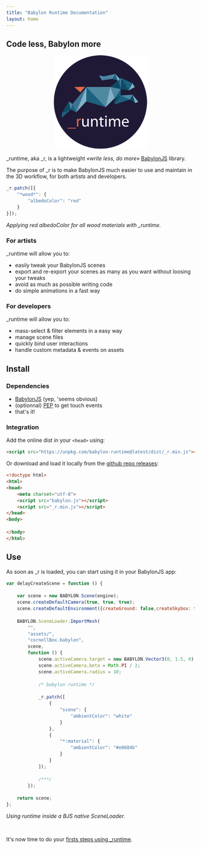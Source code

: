 ```yaml
---
title: "Babylon Runtime Documentation"
layout: home
---
```


## Code less, Babylon more

<p style="text-align:center; width:100%;"><img src="assets/logo.png" alt="babylon runtime logo" width="250" ></p>

\_runtime, aka \_r, is a lightweight *&laquo;write less, do more&raquo;* [BabylonJS](https://www.babylonjs.com/) library.

The purpose of \_r is to make BabylonJS much easier to use and maintain in the 3D workflow, for both artists and developers.

```javascript
_r.patch([{
    "*wood*": {
        "albedoColor": "red"
    }
}]);
```
*Applying red albedoColor for all wood materials with \_runtime.*

### For artists

\_runtime will allow you to:
- easily tweak your BabylonJS scenes
- export and re-export your scenes as many as you want without loosing your tweaks
- avoid as much as possible writing code
- do simple animations in a fast way

### For developers

\_runtime will allow you to:
- mass-select & filter elements in a easy way
- manage scene files
- quickly bind user interactions
- handle custom metadata & events on assets

## Install

### Dependencies

- [BabylonJS](https://www.babylonjs.com/) (yep, 'seems obvious)
- (optionnal) [PEP](https://doc.babylonjs.com/how_to/interactions#pointer-interactions) to get touch events
- that's it!

### Integration

Add the online dist in your `<head>` using:

```html
<script src="https://unpkg.com/babylon-runtime@latest/dist/_r.min.js"></script>
```

Or download and load it locally from the [github repo releases](https://github.com/babylon-runtime/_r/releases):

```html
<!doctype html>
<html>
<head>
    <meta charset="utf-8">
    <script src="babylon.js"></script>
    <script src="_r.min.js"></script>
</head>
<body>

</body>
</html>
```

## Use

As soon as _r is loaded, you can start using it in your BabylonJS app:

```javascript
var delayCreateScene = function () {

    var scene = new BABYLON.Scene(engine);
    scene.createDefaultCamera(true, true, true);
    scene.createDefaultEnvironment({createGround: false,createSkybox: false});

    BABYLON.SceneLoader.ImportMesh(
        "",
        "assets/",
        "cornellBox.babylon",
        scene,
        function () {
            scene.activeCamera.target = new BABYLON.Vector3(0, 1.5, 0);
            scene.activeCamera.beta = Math.PI / 2;
            scene.activeCamera.radius = 10;

            /* babylon runtime */
            
            _r.patch([
                {
                    "scene": {
                        "ambientColor": "white"
                    }
                },
                {
                    "*:material": {
                        "ambientColor": "#e0684b"
                    }
                }
            ]);

            /***/
        });

    return scene;
};
```
*Using runtime inside a BJS native SceneLoader.*

<br>

It's now time to do your [firsts steps using \_runtime](/first-steps/launch/).